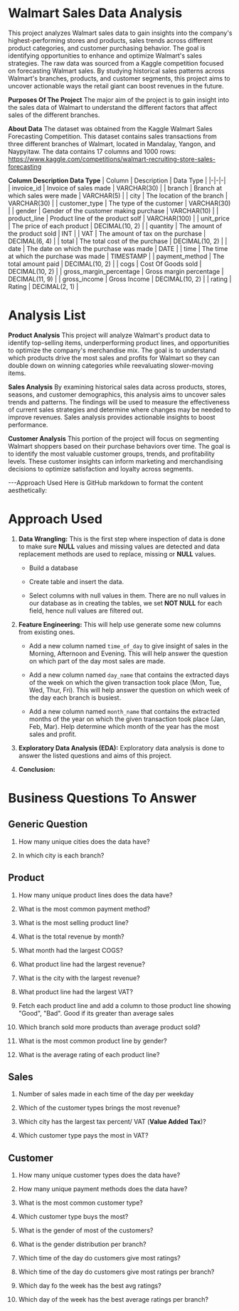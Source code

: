 # Walmart Sales Data Analysis

This project analyzes Walmart sales data to gain insights into the company's highest-performing stores and products, sales trends across different product categories, and customer purchasing behavior. The goal is identifying opportunities to enhance and optimize Walmart's sales strategies. The raw data was sourced from a Kaggle competition focused on forecasting Walmart sales. By studying historical sales patterns across Walmart's branches, products, and customer segments, this project aims to uncover actionable ways the retail giant can boost revenues in the future. 


**Purposes Of The Project**
The major aim of the project is to gain insight into the sales data of Walmart to understand the different factors that affect sales of the different branches.

**About Data**
The dataset was obtained from the Kaggle Walmart Sales Forecasting Competition. This dataset contains sales transactions from three different branches of Walmart, located in Mandalay, Yangon, and Naypyitaw. The data contains 17 columns and 1000 rows:
https://www.kaggle.com/competitions/walmart-recruiting-store-sales-forecasting

**Column	Description	Data Type**
| Column | Description | Data Type |
|-|-|-|  
| invoice_id | Invoice of sales made | VARCHAR(30) |
| branch | Branch at which sales were made | VARCHAR(5) |
| city | The location of the branch | VARCHAR(30) |
| customer_type | The type of the customer | VARCHAR(30) |
| gender | Gender of the customer making purchase | VARCHAR(10) |
| product_line | Product line of the product solf | VARCHAR(100) |
| unit_price | The price of each product | DECIMAL(10, 2) |
| quantity | The amount of the product sold | INT |
| VAT | The amount of tax on the purchase | DECIMAL(6, 4) |
| total | The total cost of the purchase | DECIMAL(10, 2) |
| date | The date on which the purchase was made | DATE |
| time | The time at which the purchase was made | TIMESTAMP | 
| payment_method | The total amount paid | DECIMAL(10, 2) |
| cogs | Cost Of Goods sold | DECIMAL(10, 2) |
| gross_margin_percentage | Gross margin percentage | DECIMAL(11, 9) |
| gross_income | Gross Income | DECIMAL(10, 2) |
| rating | Rating | DECIMAL(2, 1) |

# Analysis List

**Product Analysis**
This project will analyze Walmart's product data to identify top-selling items, underperforming product lines, and opportunities to optimize the company's merchandise mix. The goal is to understand which products drive the most sales and profits for Walmart so they can double down on winning categories while reevaluating slower-moving items.

**Sales Analysis**
By examining historical sales data across products, stores, seasons, and customer demographics, this analysis aims to uncover sales trends and patterns. The findings will be used to measure the effectiveness of current sales strategies and determine where changes may be needed to improve revenues. Sales analysis provides actionable insights to boost performance.

**Customer Analysis**
This portion of the project will focus on segmenting Walmart shoppers based on their purchase behaviors over time. The goal is to identify the most valuable customer groups, trends, and profitability levels. These customer insights can inform marketing and merchandising decisions to optimize satisfaction and loyalty across segments.

---Approach Used
Here is GitHub markdown to format the content aesthetically:

# Approach Used

1. **Data Wrangling:** This is the first step where inspection of data is done to make sure **NULL** values and missing values are detected and data replacement methods are used to replace, missing or **NULL** values.

    - Build a database
    
    - Create table and insert the data.
    
    - Select columns with null values in them. There are no null values in our database as in creating the tables, we set **NOT NULL** for each field, hence null values are filtered out.
    
2. **Feature Engineering:** This will help use generate some new columns from existing ones.

    - Add a new column named `time_of_day` to give insight of sales in the Morning, Afternoon and Evening. This will help answer the question on which part of the day most sales are made.
    
    - Add a new column named `day_name` that contains the extracted days of the week on which the given transaction took place (Mon, Tue, Wed, Thur, Fri). This will help answer the question on which week of the day each branch is busiest.
    
    - Add a new column named `month_name` that contains the extracted months of the year on which the given transaction took place (Jan, Feb, Mar). Help determine which month of the year has the most sales and profit.
    
3. **Exploratory Data Analysis (EDA):** Exploratory data analysis is done to answer the listed questions and aims of this project.

4. **Conclusion:**

# Business Questions To Answer

## Generic Question

1. How many unique cities does the data have?

2. In which city is each branch?

## Product 

1. How many unique product lines does the data have?

2. What is the most common payment method? 

3. What is the most selling product line?

4. What is the total revenue by month?

5. What month had the largest COGS? 

6. What product line had the largest revenue?

7. What is the city with the largest revenue? 

8. What product line had the largest VAT?

9. Fetch each product line and add a column to those product line showing "Good", "Bad". Good if its greater than average sales  

10. Which branch sold more products than average product sold?

11. What is the most common product line by gender?

12. What is the average rating of each product line?

## Sales

1. Number of sales made in each time of the day per weekday

2. Which of the customer types brings the most revenue?

3. Which city has the largest tax percent/ VAT (**Value Added Tax**)?

4. Which customer type pays the most in VAT?

## Customer

1. How many unique customer types does the data have?

2. How many unique payment methods does the data have?

3. What is the most common customer type? 

4. Which customer type buys the most?

5. What is the gender of most of the customers?

6. What is the gender distribution per branch? 

7. Which time of the day do customers give most ratings?

8. Which time of the day do customers give most ratings per branch?

9. Which day fo the week has the best avg ratings?

10. Which day of the week has the best average ratings per branch?
